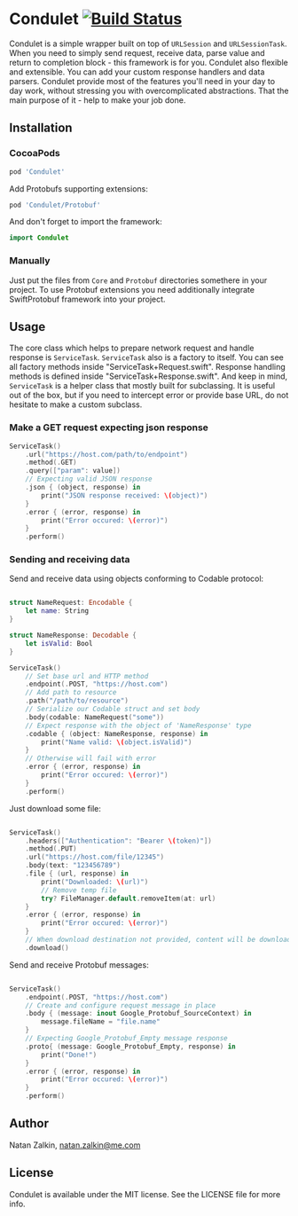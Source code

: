 # Condulet [![Build Status](https://travis-ci.com/kozlek/Condulet.svg?branch=master)](https://travis-ci.com/kozlek/Condulet)

Condulet is a simple wrapper built on top of `URLSession` and `URLSessionTask`. When you need to simply send request, receive data, parse value and return to completion block - this framework is for you. Condulet also flexible and extensible. You can add your custom response handlers and data parsers. Condulet provide most of the features you'll need in your day to day work, without stressing you with overcomplicated abstractions. That the main purpose of it - help to make your job done.

## Installation

### CocoaPods

```ruby
pod 'Condulet'
```

Add Protobufs supporting extensions:

```ruby
pod 'Condulet/Protobuf'
```

And don't forget to import the framework:

```swift
import Condulet
```

### Manually

Just put the files from `Core` and `Protobuf` directories somethere in your project. To use Protobuf extensions you need additionally integrate SwiftProtobuf framework into your project.


## Usage

The core class which helps to prepare network request and handle response is `ServiceTask`. `ServiceTask` also is a factory to itself. You can see all factory methods inside "ServiceTask+Request.swift". Response handling methods is defined inside "ServiceTask+Response.swift". And keep in mind, `ServiceTask` is a helper class that mostly built for subclassing. It is useful out of the box, but if you need to intercept error or provide base URL, do not hesitate to make a custom subclass.    

### Make a GET request expecting json response

```swift
ServiceTask()
    .url("https://host.com/path/to/endpoint")
    .method(.GET)
    .query(["param": value])
    // Expecting valid JSON response
    .json { (object, response) in
        print("JSON response received: \(object)")
    }
    .error { (error, response) in
        print("Error occured: \(error)")
    }
    .perform()
```

### Sending and receiving data

Send and receive data using objects conforming to Codable protocol:

```swift

struct NameRequest: Encodable {
    let name: String
}

struct NameResponse: Decodable {
    let isValid: Bool
}

ServiceTask()
    // Set base url and HTTP method
    .endpoint(.POST, "https://host.com")
    // Add path to resource
    .path("/path/to/resource")
    // Serialize our Codable struct and set body
    .body(codable: NameRequest("some"))
    // Expect response with the object of 'NameResponse' type
    .codable { (object: NameResponse, response) in
        print("Name valid: \(object.isValid)")
    }
    // Otherwise will fail with error
    .error { (error, response) in
        print("Error occured: \(error)")
    }
    .perform()
```


Just download some file:

```swift

ServiceTask()
    .headers(["Authentication": "Bearer \(token)"])
    .method(.PUT)
    .url("https://host.com/file/12345")
    .body(text: "123456789")
    .file { (url, response) in
        print("Downloaded: \(url)")
        // Remove temp file
        try? FileManager.default.removeItem(at: url)
    }
    .error { (error, response) in
        print("Error occured: \(error)")
    }
    // When download destination not provided, content will be downloaded and saved to temp file
    .download()
```

Send and receive Protobuf messages:

```swift

ServiceTask()
    .endpoint(.POST, "https://host.com")
    // Create and configure request message in place
    .body { (message: inout Google_Protobuf_SourceContext) in
        message.fileName = "file.name"
    }
    // Expecting Google_Protobuf_Empty message response
    .proto{ (message: Google_Protobuf_Empty, response) in
        print("Done!")
    }
    .error { (error, response) in
        print("Error occured: \(error)")
    }
    .perform()
```

## Author

Natan Zalkin, natan.zalkin@me.com

## License

Condulet is available under the MIT license. See the LICENSE file for more info.
